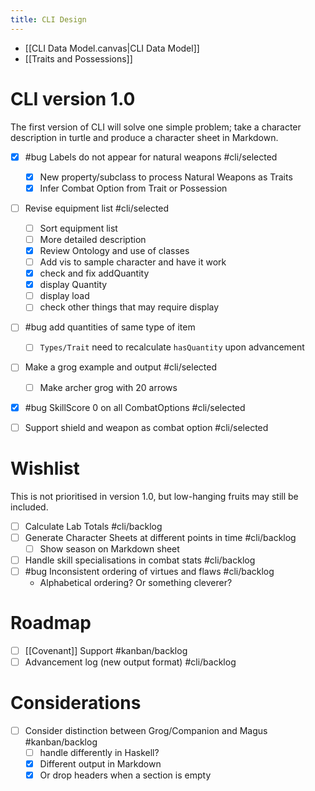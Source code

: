 ```yaml
---
title: CLI Design
---
```


+ [[CLI Data Model.canvas|CLI Data Model]]
+ [[Traits and Possessions]]



# CLI version 1.0

The first version of CLI will solve one simple problem; take a character description in turtle and produce a character sheet in Markdown.

+ [x] #bug Labels do not appear for natural weapons  #cli/selected 
	+ [x] New property/subclass to process Natural Weapons as Traits
	+ [x] Infer Combat Option from Trait or Possession
+ [ ] Revise equipment list  #cli/selected 
	+ [ ] Sort equipment list
	+ [ ] More detailed description
	+ [x] Review Ontology and use of classes
	+ [ ] Add vis to sample character and have it work
	+ [x] check and fix addQuantity
	+ [x] display Quantity
	+ [ ] display load
	+ [ ] check other things that may require display
+ [ ] #bug add quantities of same type of item
	+ [ ] `Types/Trait` need to recalculate `hasQuantity` upon advancement
+ [ ] Make a grog example and output  #cli/selected 
	+ [ ] Make archer grog with 20 arrows
+ [x] #bug  SkillScore 0 on all CombatOptions #cli/selected 
+ [ ] Support shield and weapon as combat option #cli/selected 



# Wishlist

This is not prioritised in version 1.0, but low-hanging fruits may still be included.

+ [ ] Calculate Lab Totals    #cli/backlog
+ [ ] Generate Character Sheets at different points in time #cli/backlog 
	+ [ ] Show season on Markdown sheet
+ [ ] Handle skill specialisations in combat stats #cli/backlog 
+ [ ] #bug  Inconsistent ordering of virtues and flaws #cli/backlog 
	+ Alphabetical ordering?  Or something cleverer?

# Roadmap

+ [ ] [[Covenant]] Support #kanban/backlog 
+ [ ] Advancement log (new output format)  #cli/backlog 

# Considerations

+ [ ] Consider distinction between Grog/Companion and Magus #kanban/backlog 
	+ [ ] handle differently in Haskell?
	+ [x] Different output in Markdown
	+ [x] Or drop headers when a section is empty
